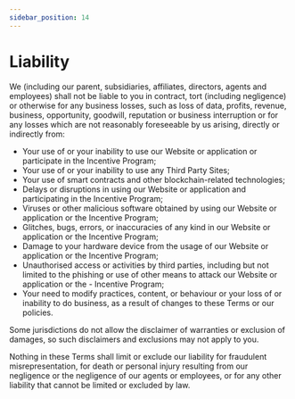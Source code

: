 ```yaml
---
sidebar_position: 14
---
```


# Liability

We (including our parent, subsidiaries, affiliates, directors, agents and employees) shall not be liable to you in contract, tort (including negligence) or otherwise for any business losses, such as loss of data, profits, revenue, business, opportunity, goodwill, reputation or business interruption or for any losses which are not reasonably foreseeable by us arising, directly or indirectly from:

- Your use of or your inability to use our Website or application or participate in the Incentive Program;
- Your use of or your inability to use any Third Party Sites;
- Your use of smart contracts and other blockchain-related technologies;
- Delays or disruptions in using our Website or application and participating in the Incentive Program;
- Viruses or other malicious software obtained by using our Website or application or the Incentive Program;
- Glitches, bugs, errors, or inaccuracies of any kind in our Website or application or the Incentive Program;
- Damage to your hardware device from the usage of our Website or application or the Incentive Program;
- Unauthorised access or activities by third parties, including but not limited to the phishing or use of other means to attack our Website or application or the - Incentive Program;
- Your need to modify practices, content, or behaviour or your loss of or inability to do business, as a result of changes to these Terms or our policies.

Some jurisdictions do not allow the disclaimer of warranties or exclusion of damages, so such disclaimers and exclusions may not apply to you.

Nothing in these Terms shall limit or exclude our liability for fraudulent misrepresentation, for death or personal injury resulting from our negligence or the negligence of our agents or employees, or for any other liability that cannot be limited or excluded by law.


